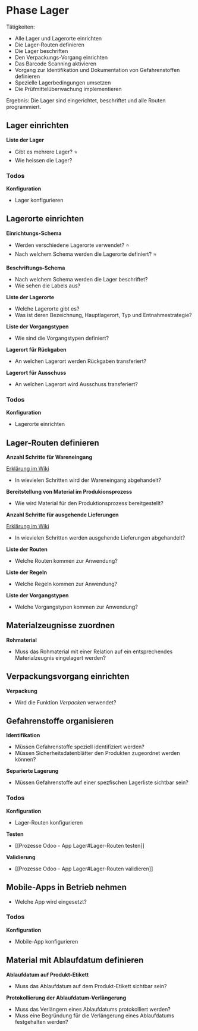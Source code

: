 # Phase Lager

Tätigkeiten:

* Alle Lager und Lagerorte einrichten
* Die Lager-Routen definieren
* Die Lager beschriften
* Den Verpackungs-Vorgang einrichten
* Das Barcode Scanning aktivieren
* Vorgang zur Identifikation und Dokumentation von Gefahrenstoffen definieren
* Spezielle Lagerbedingungen umsetzen
* Die Prüfmittelüberwachung implementieren

Ergebnis: Die Lager sind eingerichtet, beschriftet und alle Routen programmiert.

## Lager einrichten

**Liste der Lager**

- Gibt es mehrere Lager? ⭐
- Wie heissen die Lager?

### Todos

**Konfiguration**

- Lager konfigurieren

## Lagerorte einrichten

**Einrichtungs-Schema**

- Werden verschiedene Lagerorte  verwendet? ⭐
- Nach welchem Schema werden die Lagerorte definiert? ⭐

**Beschriftungs-Schema**

- Nach welchem Schema werden die Lager beschriftet?
- Wie sehen die Labels aus?

**Liste der Lagerorte**

- Welche Lagerorte gibt es?
- Was ist deren Bezeichnung, Hauptlagerort, Typ und Entnahmestrategie?

**Liste der Vorgangstypen**

- Wie sind die Vorgangstypen definiert?

**Lagerort für Rückgaben**

- An welchen Lagerort werden Rückgaben transferiert?

**Lagerort für Ausschuss**

- An welchen Lagerort wird Ausschuss transferiert?

### Todos

**Konfiguration**

- Lagerorte einrichten

## Lager-Routen definieren

**Anzahl Schritte für Wareneingang**

[Erklärung im Wiki](https://www.odoo-wiki.org/best-practice-lager-konfigurieren.html#standard-routen-fur-lieferungen)

- In wievielen Schritten wird der Wareneingang abgehandelt?

**Bereitstellung von Material im Produkionsprozess**

- Wie wird Material für den Produktionsprozess bereitgestellt?

 
 **Anzahl Schritte für ausgehende Lieferungen**
 
 [Erklärung im Wiki](https://www.odoo-wiki.org/best-practice-lager-konfigurieren.html#standard-routen-fur-lieferungen)

- In wievielen Schritten werden ausgehende Lieferungen abgehandelt?

**Liste der Routen**

- Welche Routen kommen zur Anwendung?

**Liste der Regeln**

- Welche Regeln kommen zur Anwendung?

**Liste der Vorgangstypen**

- Welche Vorgangstypen kommen zur Anwendung?

## Materialzeugnisse zuordnen

**Rohmaterial**

- Muss das Rohmaterial mit einer Relation auf ein entsprechendes Materialzeugnis eingelagert werden?

## Verpackungsvorgang einrichten

**Verpackung**

- Wird die Funktion *Verpacken* verwendet?

## Gefahrenstoffe organisieren

**Identifikation**

- Müssen Gefahrenstoffe speziell identifiziert werden?
- Müssen Sicherheitsdatenblätter den Produkten zugeordnet werden können?

**Separierte Lagerung**

- Müssen Gefahrenstoffe auf einer spezfischen Lagerliste sichtbar sein?


### Todos

**Konfiguration**

- Lager-Routen konfigurieren

**Testen**

- [[Prozesse Odoo - App Lager#Lager-Routen testen]]

**Validierung**

- [[Prozesse Odoo - App Lager#Lager-Routen validieren]]

## Mobile-Apps in Betrieb nehmen

- Welche App wird eingesetzt?

### Todos

**Konfiguration**

- Mobile-App konfigurieren

## Material mit Ablaufdatum definieren

**Ablaufdatum auf Produkt-Etikett**

- Muss das Ablaufdatum auf dem Produkt-Etikett sichtbar sein?

**Protokollierung der Ablaufdatum-Verlängerung**

- Muss das Verlängern eines Ablaufdatums protokolliert werden?
- Muss eine Begründung für die Verlängerung eines Ablaufdatums festgehalten werden?
